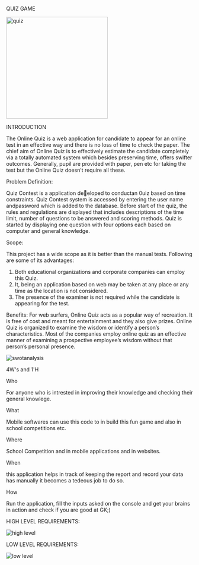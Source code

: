 QUIZ GAME

<img width="274" alt="quiz" src="https://user-images.githubusercontent.com/86143586/125155745-872e8080-e17f-11eb-9f92-f4af4e5b5ff0.PNG">


INTRODUCTION

The Online Quiz is a web application for candidate to appear for an online test in an effective way and there is no loss of time to check the paper. 
The chief aim of Online Quiz is to effectively estimate the candidate completely via a totally automated system which besides preserving time, 
offers swifter outcomes. Generally, pupil are provided with paper, pen etc for taking the test but the Online Quiz doesn’t require all these.

Problem Definition:

Quiz Contest is a application deeloped to conductan 0uiz based on time constraints. Quiz Contest system is accessed by entering the user name andpassword which is added to the database. Before start of the quiz, the rules and regulations are displayed that includes descriptions of the time limit, number of questions to be answered and scoring methods. Quiz is started by displaying one question with four options each based on computer and general knowledge.

Scope:

This project has a wide scope as it is better than the manual tests.
Following are some of its advantages:

1. Both educational organizations and corporate companies can employ this Quiz.
2. It, being an application based on web may be taken at any place or any time as the location is not considered.
3. The presence of the examiner is not required while the candidate is appearing for the test.

Benefits:
For web surfers, Online Quiz acts as a popular way of recreation. 
It is free of cost and meant for entertainment and they also give prizes. 
Online Quiz is organized to examine the wisdom or identify a person’s characteristics.
Most of the companies employ online quiz as an effective manner of examining a prospective employee’s wisdom without that person’s personal presence.


![swotanalysis](https://user-images.githubusercontent.com/86143586/125156541-8ef02400-e183-11eb-9a32-a528a2b4f448.JPG)

4W's and 1'H

Who

For anyone who is intrested in improving their knowledge and checking their general knowlege.

What

Mobile softwares can use this code to in build this fun game and also in school competitions etc.

Where

School Competition and in mobile applications and in websites.

When

this application helps in track of keeping the report and record your data has manually it becomes a tedeous job to do so.

How

Run the application, fill the inputs asked on the console and get your brains in action and check if you are good at GK;)

HIGH LEVEL REQUIREMENTS:


![high level](https://user-images.githubusercontent.com/86143586/125168320-a995bd80-e1c2-11eb-8ffe-966cbe364830.JPG)



LOW LEVEL REQUIREMENTS:


![low level](https://user-images.githubusercontent.com/86143586/125168323-ab5f8100-e1c2-11eb-8c2c-440bae7cde11.JPG)




